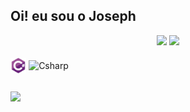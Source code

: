 ## Oi! eu sou o Joseph

<div align="center">
  <img height="180em" src="https://github-readme-stats.vercel.app/api?username=jomarcal&show_icons=true&theme=dracula&include_all_commits=true&count_private=true"/>
  <img height="180em" src="https://github-readme-stats.vercel.app/api/top-langs/?username=jomarcal&layout=compact&langs_count=7&theme=dracula"/>
</div>
<div style="display: inline_block"><br>
  <img align="center" alt="Csharp" width="5%" src="https://raw.githubusercontent.com/devicons/devicon/master/icons/csharp/csharp-original.svg">
  <img align="center" alt="Csharp" width="5%" src="https://user-images.githubusercontent.com/73503497/200907585-6e1d2095-49da-4d5a-800f-f699245a7a1f.png">
</div>

##

<div>
  <a href="https://www.linkedin.com/in/joseph-marçal-237844256/" target="_blank"><img src="https://img.shields.io/badge/-LinkedIn-%230077B5?style=for-the-badge&logo=linkedin&logoColor=white" target="_blank"></a>
</div>
